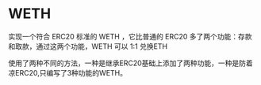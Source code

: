 # WETH

实现一个符合 ERC20 标准的 WETH ，它比普通的 ERC20 多了两个功能：存款和取款，通过这两个功能，WETH 可以 1:1 兑换ETH

使用了两种不同的方法，一种是继承ERC20基础上添加了两种功能，一种是防着凉ERC20,只编写了3种功能的WETH。

